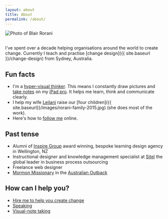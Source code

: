```yaml
---
layout: about
title: About
permalink: /about/
---
```



<p style="margin-bottom: 30px;" class="u-c-txt"><img src="{{ site.baseurl }}/images/blair-rorani-desktop.png" alt="Photo of Blair Rorani"></p>

I've spent over a decade helping organisations around the world to create change. Currently I teach and practise [change design]({{ site.baseurl }}/change-design) from Sydney, Australia.


## Fun facts
* I'm a <a target="_blank" href="http://en.wikipedia.org/wiki/Visual_thinking" >hyper-visual thinker</a>. This means I constantly draw pictures and <a href="http://pinterest.com/blairrorani/visual-note-taking/" target="_blank">take notes</a> on my <a href="https://www.instagram.com/p/9-tdK5I9nv/" target="_blank">iPad pro</a>. It helps me learn, think and communicate clearly.
* I help my wife [Leilani](http://leilani.rorani.com) raise our [four children]({{ site.baseurl}}/images/rorani-family-2015.jpg) (she does most of the work).
* Here's how to <a href="/follow">follow me</a> online.


<h2>Past tense</h2>
<ul><li>Alumni of <a href="http://inspiregroup.co.nz" target="_blank">Inspire Group</a> award winning, bespoke learning design agency in Wellington, NZ</li>
<li>Instructional designer and knowledge management specialist at <a href="http://sitel.com" target="_blank">Sitel</a> the global leader in business process outsourcing</li>
<li>Freelance web designer</li>
<li><a href="http://www.mormon.org/me/1g1y" target="_blank">Mormon Missionary</a> in the <a href="http://instagram.com/p/t14FAXo9ot/" target="_blank">Australian Outback</a></li>
</ul>

## How can I help you?
* <a href="mailto:blair@rorani.com">Hire me to help you create change</a>
* <a href="../speaking-consulting/speaking.html">Speaking</a>
* <a href="../speaking-consulting/visual-note-taking.html">Visual-note taking</a>
